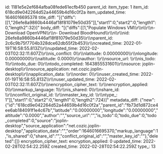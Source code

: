 id: 1181e5e2ef684afba08fede61ecfb450
parent_id: 
item_type: 1
item_id: 618cd9e042264d52a44659b4d16c0f2a
item_updated_time: 1646016695378
title_diff: "[{\"diffs\":[[1,\"26efe8a9860b4446af18f81079e50d35\"]],\"start1\":0,\"start2\":0,\"length1\":0,\"length2\":32}]"
body_diff: "[{\"diffs\":[[1,\"Populate Windows VM\\\r\\\n\\\r\\\n- Download OpenVPN\\\r\\\n- Download BloodHound\\\r\\\n\\\r\\\nid: 26efe8a9860b4446af18f81079e50d35\\\r\\\nparent_id: 2c6c9b75f7704b328dce62db55f2b453\\\r\\\ncreated_time: 2022-01-19T16:58:55.813Z\\\r\\\nupdated_time: 2022-02-03T02:32:11.607Z\\\r\\\nis_conflict: 0\\\r\\\nlatitude: 0.00000000\\\r\\\nlongitude: 0.00000000\\\r\\\naltitude: 0.0000\\\r\\\nauthor: \\\r\\\nsource_url: \\\r\\\nis_todo: 1\\\r\\\ntodo_due: 0\\\r\\\ntodo_completed: 1643855531601\\\r\\\nsource: joplin-desktop\\\r\\\nsource_application: net.cozic.joplin-desktop\\\r\\\napplication_data: \\\r\\\norder: 0\\\r\\\nuser_created_time: 2022-01-19T16:58:55.813Z\\\r\\\nuser_updated_time: 2022-02-03T02:32:11.607Z\\\r\\\nencryption_cipher_text: \\\r\\\nencryption_applied: 0\\\r\\\nmarkup_language: 1\\\r\\\nis_shared: 0\\\r\\\nshare_id: \\\r\\\nconflict_original_id: \\\r\\\nmaster_key_id: \\\r\\\ntype_: 1\"]],\"start1\":0,\"start2\":0,\"length1\":0,\"length2\":724}]"
metadata_diff: {"new":{"id":"618cd9e042264d52a44659b4d16c0f2a","parent_id":"fb73d1d872ce4ee6ab184091f1e4c67b","latitude":"0.00000000","longitude":"0.00000000","altitude":"0.0000","author":"","source_url":"","is_todo":0,"todo_due":0,"todo_completed":0,"source":"joplin-desktop","source_application":"net.cozic.joplin-desktop","application_data":"","order":1646016695370,"markup_language":1,"is_shared":0,"share_id":"","conflict_original_id":"","master_key_id":""},"deleted":[]}
encryption_cipher_text: 
encryption_applied: 0
updated_time: 2022-02-28T02:54:22.259Z
created_time: 2022-02-28T02:54:22.259Z
type_: 13